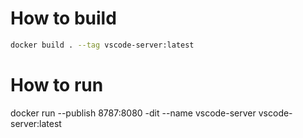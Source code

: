 # How to build
```bash
docker build . --tag vscode-server:latest
```

# How to run
docker run --publish 8787:8080 -dit --name vscode-server vscode-server:latest